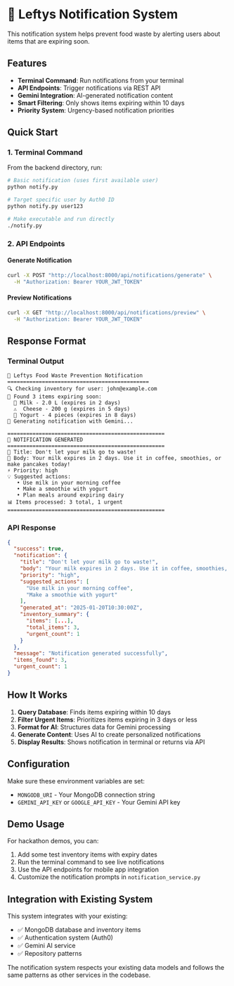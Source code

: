 # 🍎 Leftys Notification System

This notification system helps prevent food waste by alerting users about items that are expiring soon.

## Features

- **Terminal Command**: Run notifications from your terminal
- **API Endpoints**: Trigger notifications via REST API
- **Gemini Integration**: AI-generated notification content
- **Smart Filtering**: Only shows items expiring within 10 days
- **Priority System**: Urgency-based notification priorities

## Quick Start

### 1. Terminal Command

From the backend directory, run:

```bash
# Basic notification (uses first available user)
python notify.py

# Target specific user by Auth0 ID
python notify.py user123

# Make executable and run directly
./notify.py
```

### 2. API Endpoints

#### Generate Notification
```bash
curl -X POST "http://localhost:8000/api/notifications/generate" \
  -H "Authorization: Bearer YOUR_JWT_TOKEN"
```

#### Preview Notifications
```bash
curl -X GET "http://localhost:8000/api/notifications/preview" \
  -H "Authorization: Bearer YOUR_JWT_TOKEN"
```

## Response Format

### Terminal Output
```
🍎 Leftys Food Waste Prevention Notification
=============================================
🔍 Checking inventory for user: john@example.com
📅 Found 3 items expiring soon:
  🚨 Milk - 2.0 L (expires in 2 days)
  ⚠️  Cheese - 200 g (expires in 5 days)
  📅 Yogurt - 4 pieces (expires in 8 days)
🤖 Generating notification with Gemini...

==================================================
🔔 NOTIFICATION GENERATED
==================================================
📱 Title: Don't let your milk go to waste!
💬 Body: Your milk expires in 2 days. Use it in coffee, smoothies, or make pancakes today!
⚡ Priority: high
💡 Suggested actions:
   • Use milk in your morning coffee
   • Make a smoothie with yogurt
   • Plan meals around expiring dairy
📊 Items processed: 3 total, 1 urgent
==================================================
```

### API Response
```json
{
  "success": true,
  "notification": {
    "title": "Don't let your milk go to waste!",
    "body": "Your milk expires in 2 days. Use it in coffee, smoothies, or make pancakes today!",
    "priority": "high",
    "suggested_actions": [
      "Use milk in your morning coffee",
      "Make a smoothie with yogurt"
    ],
    "generated_at": "2025-01-20T10:30:00Z",
    "inventory_summary": {
      "items": [...],
      "total_items": 3,
      "urgent_count": 1
    }
  },
  "message": "Notification generated successfully",
  "items_found": 3,
  "urgent_count": 1
}
```

## How It Works

1. **Query Database**: Finds items expiring within 10 days
2. **Filter Urgent Items**: Prioritizes items expiring in 3 days or less
3. **Format for AI**: Structures data for Gemini processing
4. **Generate Content**: Uses AI to create personalized notifications
5. **Display Results**: Shows notification in terminal or returns via API

## Configuration

Make sure these environment variables are set:
- `MONGODB_URI` - Your MongoDB connection string
- `GEMINI_API_KEY` or `GOOGLE_API_KEY` - Your Gemini API key

## Demo Usage

For hackathon demos, you can:

1. Add some test inventory items with expiry dates
2. Run the terminal command to see live notifications
3. Use the API endpoints for mobile app integration
4. Customize the notification prompts in `notification_service.py`

## Integration with Existing System

This system integrates with your existing:
- ✅ MongoDB database and inventory items
- ✅ Authentication system (Auth0)
- ✅ Gemini AI service
- ✅ Repository patterns

The notification system respects your existing data models and follows the same patterns as other services in the codebase.
